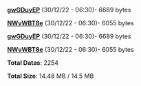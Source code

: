 [**gwGDuyEP**](/data/gwGDuyEP.txt) (30/12/22 - 06:30)- 6689 bytes

[**NWvWBT8e**](/data/NWvWBT8e.txt) (30/12/22 - 06:30)- 6055 bytes

[**gwGDuyEP**](/data/gwGDuyEP.txt) (30/12/22 - 06:30)- 6689 bytes

[**NWvWBT8e**](/data/NWvWBT8e.txt) (30/12/22 - 06:30)- 6055 bytes

**Total Datas**: 2254

**Total Size**: 14.48 MB / 14.5 MB